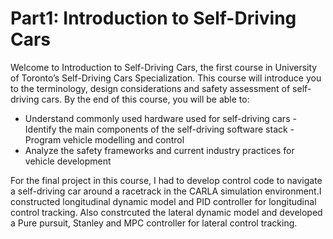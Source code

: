 # Part1: Introduction to Self-Driving Cars

Welcome to Introduction to Self-Driving Cars, the first course in University of Toronto’s Self-Driving Cars Specialization. This course will introduce you to the terminology, design considerations and safety assessment of self-driving cars. By the end of this course, you will be able to:

- Understand commonly used hardware used for self-driving cars - Identify the main components of the self-driving software stack - Program vehicle modelling and control 
- Analyze the safety frameworks and current industry practices for vehicle development 

For the final project in this course, I had to develop control code to navigate a self-driving car around a racetrack in the CARLA simulation environment.I constructed longitudinal dynamic model and PID controller for longitudinal control tracking. Also constrcuted the lateral dynamic model and developed a Pure pursuit, Stanley and MPC controller for lateral control tracking.


